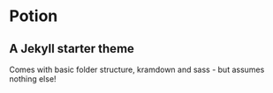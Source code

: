 
# Potion

## A Jekyll starter theme

Comes with basic folder structure, kramdown and sass - but assumes nothing else!
